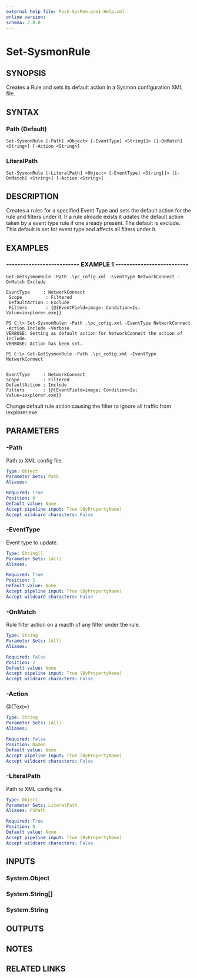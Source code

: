 ```yaml
---
external help file: Posh-SysMon.psm1-Help.xml
online version: 
schema: 2.0.0
---
```


# Set-SysmonRule

## SYNOPSIS
Creates a Rule and sets its default action in a Sysmon configuration XML file.

## SYNTAX

### Path (Default)
```
Set-SysmonRule [-Path] <Object> [-EventType] <String[]> [[-OnMatch] <String>] [-Action <String>]
```

### LiteralPath
```
Set-SysmonRule [-LiteralPath] <Object> [-EventType] <String[]> [[-OnMatch] <String>] [-Action <String>]
```

## DESCRIPTION
Creates a rules for a specified Event Type and sets the default action
for the rule and filters under it.
Ir a rule alreade exists it udates
the default action taken by a event type rule if one aready
present.
The default is exclude.
This default is set for event type
and affects all filters under it.

## EXAMPLES

### -------------------------- EXAMPLE 1 --------------------------
```
Get-GetSysmonRule -Path .\pc_cofig.xml -EventType NetworkConnect -OnMatch Exclude

EventType     : NetworkConnect
 Scope         : Filtered
 DefaultAction : Exclude
 Filters       : {@{EventField=image; Condition=Is; Value=iexplorer.exe}}

PS C:\> Set-SysmonRulen -Path .\pc_cofig.xml -EventType NetworkConnect -Action Include -Verbose
VERBOSE: Setting as default action for NetworkConnect the action of Include.
VERBOSE: Action has been set.

PS C:\> Get-GetSysmonRule -Path .\pc_cofig.xml -EventType NetworkConnect


EventType     : NetworkConnect
Scope         : Filtered
DefaultAction : Include
Filters       : {@{EventField=image; Condition=Is; Value=iexplorer.exe}}
```

Change default rule action causing the filter to ignore all traffic from iexplorer.exe.

## PARAMETERS

### -Path
Path to XML config file.

```yaml
Type: Object
Parameter Sets: Path
Aliases: 

Required: True
Position: 0
Default value: None
Accept pipeline input: True (ByPropertyName)
Accept wildcard characters: False
```

### -EventType
Event type to update.

```yaml
Type: String[]
Parameter Sets: (All)
Aliases: 

Required: True
Position: 1
Default value: None
Accept pipeline input: True (ByPropertyName)
Accept wildcard characters: False
```

### -OnMatch
Rule filter action on a macth of any filter under the rule.

```yaml
Type: String
Parameter Sets: (All)
Aliases: 

Required: False
Position: 2
Default value: None
Accept pipeline input: True (ByPropertyName)
Accept wildcard characters: False
```

### -Action
@{Text=}

```yaml
Type: String
Parameter Sets: (All)
Aliases: 

Required: False
Position: Named
Default value: None
Accept pipeline input: True (ByPropertyName)
Accept wildcard characters: False
```

### -LiteralPath
Path to XML config file.

```yaml
Type: Object
Parameter Sets: LiteralPath
Aliases: PSPath

Required: True
Position: 0
Default value: None
Accept pipeline input: True (ByPropertyName)
Accept wildcard characters: False
```

## INPUTS

### System.Object
### System.String[]
### System.String
## OUTPUTS

## NOTES

## RELATED LINKS

